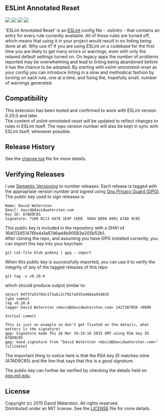 ## ESLint Annotated Reset

<a href="http://semver.org" target="_blank" alt="Semantic Versioning"><img src="https://img.shields.io/badge/semver-0.20.0-lightgrey.svg?style=flat-square"></a>
<a href="https://github.com/davidwaterston/eslint-annotated-reset/blob/master/LICENSE" target="_blank" alt="MIT License"><img src="http://img.shields.io/badge/license-MIT-blue.svg?style=flat-square"></a>
<a href="#verifying-releases" alt="Releases signed with Gnu Privacy Guard"><img src="https://img.shields.io/badge/gpg-signed-green.svg?style=flat-square"></a>
<a href="https://gitter.im/davidwaterston/eslint-annotated-reset" target="_blank" alt="Join the chat at https://gitter.im/davidwaterston/eslint-annotated-reset"><img src="https://badges.gitter.im/Join%20Chat.svg"></a>
  
'ESLint Annotated Reset' is an [ESLint](http://eslint.org) config file - .eslintrc - that contains an entry for every rule currently available. All of these rules are turned off, which means that using it in your project would result in no linting being done at all. Why use it? If you are using ESLint on a codebase for the first time you are likely to get many errors or warnings, even with only the relaxed default settings turned on. On legacy apps the number of problems reported may be overwhelming and lead to linting being abandoned before it has the chance to be adopted. By starting with _eslint-annotated-reset_ as your config you can introduce linting in a slow and methodical fashion by turning on each rule, one at a time, and fixing the, hopefully small, number of warnings generated.  
  
  
## Compatibility
This extension has been tested and confirmed to work with ESLint version 0.20.0 and later.  
The content of _eslint-annotated-reset_ will be updated to reflect changes to rules in ESLint itself. The repo version number will also be kept in sync with ESLint itself, whenever possible.
  
  
## Release History
See the [change log](https://github.com/davidwaterston/eslint-annotated-reset/blob/master/CHANGELOG.md) file for more details.
  
  
## Verifying Releases
I use <a href="http://semver.org" target="_blank" alt="Semantic Versioning">Semantic Versioning</a> to number releases. Each release is tagged with the appropriate version number and signed using <a href="https://www.gnupg.org" target="_blank" alt="Gnu Privacy Guard (GPG)">Gnu Privacy Guard (GPG)</a>. The public key used to sign releases is  
```
Name: David Waterston  
Email: david@davidwaterston.com  
Key ID: A7AD9C85  
Signature: 71A9 DC13 447A 1E4F C6EB  5D64 DE08 A991 A7AD 9C85  
```
This public key is included in the repository with a SHA1 of 16d013451476fa4a1a67d6ad4b90583e205b53b1.  
After cloning the repo, and assuming you have GPG installed correctly, you can import this key into your keychain
```
git cat-file blob pubkey | gpg --import
```
When this public key is successfully imported, you can use it to verify the integrity of any of the tagged releases of this repo
```
git tag -v v0.20.0
```
which should produce output similar to:
```
object 04f37a55784c1f3abc2cf927a935a488aa954035  
type commit  
tag v0.20.0  
tagger David Waterston <david@davidwaterston.com> 1427387056 +0000  
  
Initial commit  
  
This is just an example so don't get fixated on the details, what matters is the signature!
gpg: Signature made Thu 26 Mar 16:24:16 2015 GMT using RSA key ID A7AD9C85
gpg: Good signature from "David Waterston <david@davidwaterston.com>" [ultimate]
```
The important thing to notice here is that the RSA key ID matches mine (A7AD9C85) and the line that says that this is a good signature.  
  
The public key can further be verified by checking the details held on <a href="http://pgp.mit.edu/pks/lookup?search=david%40davidwaterston.com&op=index&fingerprint=on&exact=on" target="_blank" alt="pgp.mit.edu">pgp.mit.edu</a>.
  
  
## License
Copyright (c) 2015 David Waterston. All rights reserved.  
Distributed under an MIT license. See the [LICENSE](https://github.com/davidwaterston/eslint-annotated-reset/blob/master/LICENSE) file for more details.
